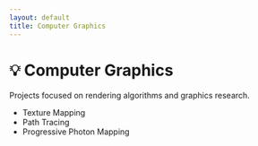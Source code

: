 ```yaml
---
layout: default
title: Computer Graphics
---
```


# 💡 Computer Graphics

Projects focused on rendering algorithms and graphics research.

- Texture Mapping
- Path Tracing
- Progressive Photon Mapping
